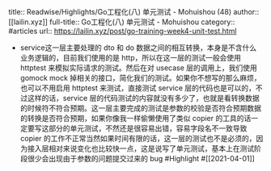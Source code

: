 title:: Readwise/Highlights/Go工程化(八) 单元测试 - Mohuishou (48)
author:: [[lailin.xyz]]
full-title:: Go工程化(八) 单元测试 - Mohuishou
category:: #articles
url:: https://lailin.xyz/post/go-training-week4-unit-test.html

- service这一层主要处理的 dto 和 do 数据之间的相互转换，本身是不含什么业务逻辑的，目前我们使用的是 http，所以在这一层的测试一般会使用 httptest 来模拟实际请求的测试。然后在对 usecase 层的调用上，我们使用 gomock mock 掉相关的接口，简化我们的测试。如果你不想写的那么麻烦，也可以不用启用 httptest 来测试，直接测试 service 层的代码也是可以的，不过这样的话，service 层的代码测试的内容就没有多少了，也就是看转换数据的时候符不符合预期。这一层主要完成的测试是参数的校验是否符合预期数据的转换是否符合预期，如果你像我一样偷懒使用了类似 copier 的工具的话一定要写这部分的单元测试，不然还是很容易出错，容易字段名不一致导致 copier 的工作不正常当然如果时间有限的话，这一层的测试也不是必须的，因为接入层相对来说变化也比较快一点，这是说写了单元测试，基本上在测试阶段很少会出现由于参数的问题提交过来的 bug #Highlight #[[2021-04-01]]